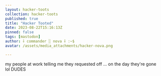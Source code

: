 ```yaml
---
layout: hacker-toots
collection: hacker-toots
published: true
title: "Hacker Tooted"
date: 2023-08-22T15:16:13Z
pinned: false
tags: [mastodon]
author: ⸸ commander ░ nova ⸸ :~$
avatar: /assets/media_attachments/hacker-nova.png

---
```


<p>my people at work telling me they requested off ... on the day they&#39;re gone lol DUDES</p>


